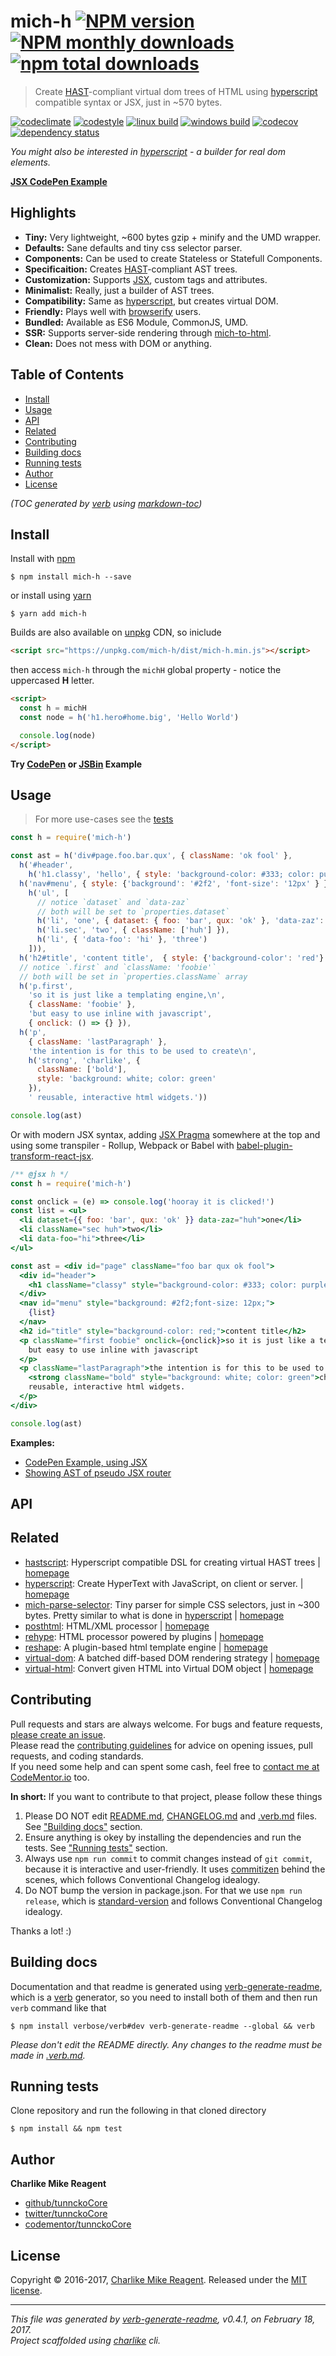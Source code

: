 # mich-h [![NPM version](https://img.shields.io/npm/v/mich-h.svg?style=flat)](https://www.npmjs.com/package/mich-h) [![NPM monthly downloads](https://img.shields.io/npm/dm/mich-h.svg?style=flat)](https://npmjs.org/package/mich-h) [![npm total downloads][downloads-img]][downloads-url]

> Create [HAST](https://github.com/syntax-tree/hast)-compliant virtual dom trees of HTML using [hyperscript][] compatible syntax or JSX, just in ~570 bytes.

[![codeclimate][codeclimate-img]][codeclimate-url] 
[![codestyle][standard-img]][standard-url] 
[![linux build][travis-img]][travis-url] 
[![windows build][appveyor-img]][appveyor-url] 
[![codecov][coverage-img]][coverage-url] 
[![dependency status][david-img]][david-url]

_You might also be interested in [hyperscript][] - a builder for real dom elements._

**[JSX CodePen Example](http://codepen.io/tunnckoCore/pen/xgQKzr?editors=0010)**

## Highlights
- **Tiny:** Very lightweight, ~600 bytes gzip + minify and the UMD wrapper.
- **Defaults:** Sane defaults and tiny css selector parser.
- **Components:** Can be used to create Stateless or Statefull Components.
- **Specificaition:** Creates [HAST](https://github.com/syntax-tree/hast)-compliant AST trees.
- **Customization:** Supports [JSX](), custom tags and attributes.
- **Minimalist:** Really, just a builder of AST trees.
- **Compatibility:** Same as [hyperscript][], but creates virtual DOM.
- **Friendly:** Plays well with [browserify][] users.
- **Bundled:** Available as ES6 Module, CommonJS, UMD.
- **SSR:** Supports server-side rendering through [mich-to-html][].
- **Clean:** Does not mess with DOM or anything.

## Table of Contents
- [Install](#install)
- [Usage](#usage)
- [API](#api)
- [Related](#related)
- [Contributing](#contributing)
- [Building docs](#building-docs)
- [Running tests](#running-tests)
- [Author](#author)
- [License](#license)

_(TOC generated by [verb](https://github.com/verbose/verb) using [markdown-toc](https://github.com/jonschlinkert/markdown-toc))_

## Install
Install with [npm](https://www.npmjs.com/)

```
$ npm install mich-h --save
```

or install using [yarn](https://yarnpkg.com)

```
$ yarn add mich-h
```

Builds are also available on [unpkg](https://unpkg.com/) CDN, so iniclude

```html
<script src="https://unpkg.com/mich-h/dist/mich-h.min.js"></script>
```

then access `mich-h` through the `michH` global property - notice the uppercased **H** letter.

```html
<script>
  const h = michH
  const node = h('h1.hero#home.big', 'Hello World')

  console.log(node)
</script>
```

**Try [CodePen](http://codepen.io/tunnckoCore/pen/ZLmEyJ) or [JSBin](http://jsbin.com/bahefanasi/2/edit?css,js,output) Example**

## Usage
> For more use-cases see the [tests](test.js)

```js
const h = require('mich-h')

const ast = h('div#page.foo.bar.qux', { className: 'ok fool' },
  h('#header',
    h('h1.classy', 'hello', { style: 'background-color: #333; color: purple' })),
  h('nav#menu', { style: {'background': '#2f2', 'font-size': '12px' } },
    h('ul', [
      // notice `dataset` and `data-zaz`
      // both will be set to `properties.dataset`
      h('li', 'one', { dataset: { foo: 'bar', qux: 'ok' }, 'data-zaz': 'huh' }),
      h('li.sec', 'two', { className: ['huh'] }),
      h('li', { 'data-foo': 'hi' }, 'three')
    ])),
  h('h2#title', 'content title',  { style: {'background-color': 'red'} }),
  // notice `.first` and `className: 'foobie'`
  // both will be set in `properties.className` array 
  h('p.first',
    'so it is just like a templating engine,\n',
    { className: 'foobie' },
    'but easy to use inline with javascript',
    { onclick: () => {} }),
  h('p',
    { className: 'lastParagraph' },
    'the intention is for this to be used to create\n',
    h('strong', 'charlike', {
      className: ['bold'],
      style: 'background: white; color: green'
    }),
    ' reusable, interactive html widgets.'))

console.log(ast)
```

Or with modern JSX syntax, adding [JSX Pragma](https://jasonformat.com/wtf-is-jsx/) somewhere at the top and using some transpiler - Rollup, Webpack or Babel with [babel-plugin-transform-react-jsx][].

```jsx
/** @jsx h */
const h = require('mich-h')

const onclick = (e) => console.log('hooray it is clicked!')
const list = <ul>
  <li dataset={{ foo: 'bar', qux: 'ok' }} data-zaz="huh">one</li>
  <li className="sec huh">two</li>
  <li data-foo="hi">three</li>
</ul>

const ast = <div id="page" className="foo bar qux ok fool">
  <div id="header">
    <h1 className="classy" style="background-color: #333; color: purple">hello</h1>
  </div>
  <nav id="menu" style="background: #2f2;font-size: 12px;">
    {list}
  </nav>
  <h2 id="title" style="background-color: red;">content title</h2>
  <p className="first foobie" onclick={onclick}>so it is just like a templating engine,
    but easy to use inline with javascript
  </p>
  <p className="lastParagraph">the intention is for this to be used to create
    <strong className="bold" style="background: white; color: green">charlike </strong>
    reusable, interactive html widgets.
  </p>
</div>

console.log(ast)
```

**Examples:**

- [CodePen Example, using JSX](http://codepen.io/tunnckoCore/pen/xgQKzr?editors=0010)
- [Showing AST of pseudo JSX router](http://codepen.io/tunnckoCore/pen/LxXYBq?editors=0010)

## API

## Related
- [hastscript](https://www.npmjs.com/package/hastscript): Hyperscript compatible DSL for creating virtual HAST trees | [homepage](https://github.com/wooorm/hastscript#readme "Hyperscript compatible DSL for creating virtual HAST trees")
- [hyperscript](https://www.npmjs.com/package/hyperscript): Create HyperText with JavaScript, on client or server. | [homepage](https://github.com/dominictarr/hyperscript "Create HyperText with JavaScript, on client or server.")
- [mich-parse-selector](https://www.npmjs.com/package/mich-parse-selector): Tiny parser for simple CSS selectors, just in ~300 bytes.  Pretty similar to what is done in [hyperscript][] | [homepage](https://github.com/tunnckocore/mich-parse-selector#readme "Tiny parser for simple CSS selectors, just in ~300 bytes.  Pretty similar to what is done in [hyperscript][]")
- [posthtml](https://www.npmjs.com/package/posthtml): HTML/XML processor | [homepage](https://github.com/posthtml/posthtml "HTML/XML processor")
- [rehype](https://www.npmjs.com/package/rehype): HTML processor powered by plugins | [homepage](https://github.com/wooorm/rehype "HTML processor powered by plugins")
- [reshape](https://www.npmjs.com/package/reshape): A plugin-based html template engine | [homepage](https://github.com/reshape/reshape "A plugin-based html template engine")
- [virtual-dom](https://www.npmjs.com/package/virtual-dom): A batched diff-based DOM rendering strategy | [homepage](https://github.com/Matt-Esch/virtual-dom "A batched diff-based DOM rendering strategy")
- [virtual-html](https://www.npmjs.com/package/virtual-html): Convert given HTML into Virtual DOM object | [homepage](https://github.com/azer/virtual-html#readme "Convert given HTML into Virtual DOM object")

## Contributing
Pull requests and stars are always welcome. For bugs and feature requests, [please create an issue](https://github.com/tunnckoCore/mich-h/issues/new).  
Please read the [contributing guidelines](CONTRIBUTING.md) for advice on opening issues, pull requests, and coding standards.  
If you need some help and can spent some cash, feel free to [contact me at CodeMentor.io](https://www.codementor.io/tunnckocore?utm_source=github&utm_medium=button&utm_term=tunnckocore&utm_campaign=github) too.

**In short:** If you want to contribute to that project, please follow these things

1. Please DO NOT edit [README.md](README.md), [CHANGELOG.md](CHANGELOG.md) and [.verb.md](.verb.md) files. See ["Building docs"](#building-docs) section.
2. Ensure anything is okey by installing the dependencies and run the tests. See ["Running tests"](#running-tests) section.
3. Always use `npm run commit` to commit changes instead of `git commit`, because it is interactive and user-friendly. It uses [commitizen][] behind the scenes, which follows Conventional Changelog idealogy.
4. Do NOT bump the version in package.json. For that we use `npm run release`, which is [standard-version][] and follows Conventional Changelog idealogy.

Thanks a lot! :)

## Building docs
Documentation and that readme is generated using [verb-generate-readme][], which is a [verb][] generator, so you need to install both of them and then run `verb` command like that

```
$ npm install verbose/verb#dev verb-generate-readme --global && verb
```

_Please don't edit the README directly. Any changes to the readme must be made in [.verb.md](.verb.md)._

## Running tests
Clone repository and run the following in that cloned directory

```
$ npm install && npm test
```

## Author
**Charlike Mike Reagent**

+ [github/tunnckoCore](https://github.com/tunnckoCore)
+ [twitter/tunnckoCore](https://twitter.com/tunnckoCore)
+ [codementor/tunnckoCore](https://codementor.io/tunnckoCore)

## License
Copyright © 2016-2017, [Charlike Mike Reagent](https://i.am.charlike.online). Released under the [MIT license](LICENSE).

***

_This file was generated by [verb-generate-readme](https://github.com/verbose/verb-generate-readme), v0.4.1, on February 18, 2017._  
_Project scaffolded using [charlike][] cli._

[always-done]: https://github.com/hybridables/always-done
[async-done]: https://github.com/gulpjs/async-done
[babel-plugin-transform-react-jsx]: https://github.com/babel/babel
[base]: https://github.com/node-base/base
[charlike]: https://github.com/tunnckocore/charlike
[commitizen]: https://github.com/commitizen/cz-cli
[dezalgo]: https://github.com/npm/dezalgo
[hyperscript]: https://github.com/dominictarr/hyperscript
[mich-to-html]: https://github.com/tunnckocore/mich-to-html
[once]: https://github.com/isaacs/once
[standard-version]: https://github.com/conventional-changelog/standard-version
[verb-generate-readme]: https://github.com/verbose/verb-generate-readme
[verb]: https://github.com/verbose/verb

[downloads-url]: https://www.npmjs.com/package/mich-h
[downloads-img]: https://img.shields.io/npm/dt/mich-h.svg

[codeclimate-url]: https://codeclimate.com/github/tunnckoCore/mich-h
[codeclimate-img]: https://img.shields.io/codeclimate/github/tunnckoCore/mich-h.svg

[travis-url]: https://travis-ci.org/tunnckoCore/mich-h
[travis-img]: https://img.shields.io/travis/tunnckoCore/mich-h/master.svg?label=linux

[appveyor-url]: https://ci.appveyor.com/project/tunnckoCore/mich-h
[appveyor-img]: https://img.shields.io/appveyor/ci/tunnckoCore/mich-h/master.svg?label=windows

[coverage-url]: https://codecov.io/gh/tunnckoCore/mich-h
[coverage-img]: https://img.shields.io/codecov/c/github/tunnckoCore/mich-h/master.svg

[david-url]: https://david-dm.org/tunnckoCore/mich-h
[david-img]: https://img.shields.io/david/tunnckoCore/mich-h.svg

[standard-url]: https://github.com/feross/standard
[standard-img]: https://img.shields.io/badge/code%20style-standard-brightgreen.svg

[browserify]: https://github.com/substack/node-browserify